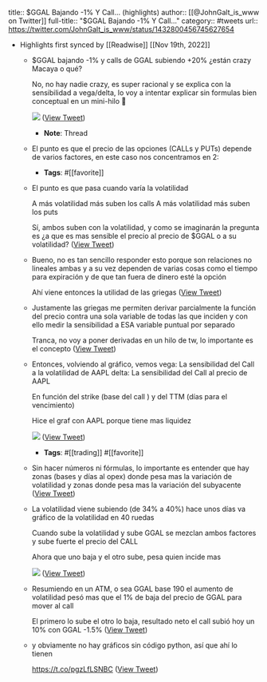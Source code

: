 title:: $GGAL Bajando -1% Y Call... (highlights)
author:: [[@JohnGalt_is_www on Twitter]]
full-title:: "$GGAL Bajando -1% Y Call..."
category:: #tweets
url:: https://twitter.com/JohnGalt_is_www/status/1432800456745627654

- Highlights first synced by [[Readwise]] [[Nov 19th, 2022]]
	- $GGAL bajando -1% y calls de GGAL subiendo +20%
	  ¿están crazy Macaya o qué?
	  
	  No, no hay nadie crazy, es super racional y se explica con la sensibilidad a vega/delta, lo voy a intentar explicar sin formulas bien conceptual en un mini-hilo 🧵 
	  
	  ![](https://pbs.twimg.com/media/E-JMisUXsAMWj7m.jpg) ([View Tweet](https://twitter.com/JohnGalt_is_www/status/1432800456745627654))
		- **Note**: Thread
	- El punto es que el precio de las opciones (CALLs y PUTs) depende de varios factores, en este caso nos concentramos en 2:
		- **Tags**: #[[favorite]]
	- El punto es que pasa cuando varía la volatilidad
	  
	  A más volatilidad más suben los calls
	  A  más volatilidad más suben los puts
	  
	  Sí, ambos suben con la volatilidad, y como se imaginarán la pregunta es ¿a que es mas sensible el precio al precio de $GGAL o a su volatilidad? ([View Tweet](https://twitter.com/JohnGalt_is_www/status/1432800461426503685))
	- Bueno, no es tan sencillo responder esto porque son relaciones no lineales ambas y a su vez dependen de varias cosas como el tiempo para expiración y de que tan fuera de dinero esté la opción
	  
	  Ahí viene entonces la utilidad de las griegas ([View Tweet](https://twitter.com/JohnGalt_is_www/status/1432800463783616513))
	- Justamente las griegas me permiten derivar parcialmente la función del precio contra una sola variable de todas las que inciden y con ello medir la sensibilidad a ESA variable puntual por separado
	  
	  Tranca, no voy a poner derivadas en un hilo de tw, lo importante es el concepto ([View Tweet](https://twitter.com/JohnGalt_is_www/status/1432800465926885379))
	- Entonces, volviendo al gráfico, vemos 
	  vega: La sensibilidad del Call a la volatilidad de AAPL
	  delta: La sensibilidad del Call al precio de AAPL
	  
	  En función del strike (base del call ) 
	  y del TTM  (días para el vencimiento)
	  
	  Hice el graf con AAPL porque tiene mas liquidez 
	  
	  ![](https://pbs.twimg.com/media/E-JO0GjXEAMU-yN.jpg) ([View Tweet](https://twitter.com/JohnGalt_is_www/status/1432800471161393154))
		- **Tags**: #[[trading]] #[[favorite]]
	- Sin hacer números ni fórmulas, lo importante es entender que hay zonas (bases y días al opex) donde pesa mas la variación de volatilidad y zonas donde pesa mas la variación del subyacente ([View Tweet](https://twitter.com/JohnGalt_is_www/status/1432800473719902212))
	- La volatilidad viene subiendo (de 34% a 40%) hace unos días va gráfico de la volatilidad en 40 ruedas
	  
	  Cuando sube la volatilidad y sube GGAL se mezclan ambos factores y sube fuerte el precio del CALL
	  
	  Ahora que uno baja y el otro sube, pesa quien incide mas 
	  
	  ![](https://pbs.twimg.com/media/E-JTPgUX0AYkp4K.png) ([View Tweet](https://twitter.com/JohnGalt_is_www/status/1432800478635700224))
	- Resumiendo en un ATM, o sea GGAL base 190 el aumento de volatilidad pesó mas que el 1% de baja del precio de GGAL para mover al call
	  
	  El primero lo sube el otro lo baja, resultado neto el call subió hoy un 10% con GGAL -1.5% ([View Tweet](https://twitter.com/JohnGalt_is_www/status/1432800481399742467))
	- y obviamente no hay gráficos sin código python, así que ahí lo tienen
	  
	  https://t.co/pgzLfLSNBC ([View Tweet](https://twitter.com/JohnGalt_is_www/status/1432800484222504962))